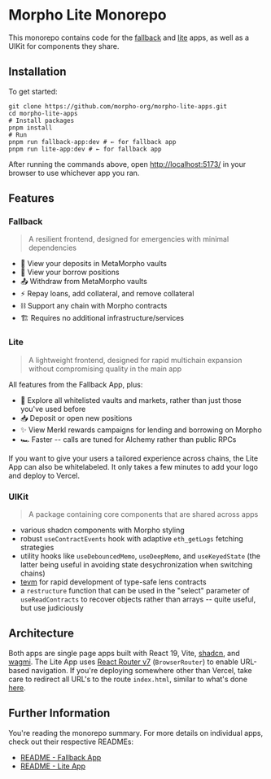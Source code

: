 # Morpho Lite Monorepo

This monorepo contains code for the [fallback](https://fallback.morpho.org/) and [lite](https://lite.morpho.org) apps, as well as a UIKit for components
they share.

## Installation

To get started:

```shell
git clone https://github.com/morpho-org/morpho-lite-apps.git
cd morpho-lite-apps
# Install packages
pnpm install
# Run
pnpm run fallback-app:dev # ← for fallback app
pnpm run lite-app:dev # ← for fallback app
```

After running the commands above, open [http://localhost:5173/](http://localhost:5173/) in your browser to use whichever app you ran.

## Features

### Fallback

> A resilient frontend, designed for emergencies with minimal dependencies

- 🦋 View your deposits in MetaMorpho vaults
- 🌌 View your borrow positions
- 📤 Withdraw from MetaMorpho vaults
- ⚡️ Repay loans, add collateral, and remove collateral
- ⛓️ Support any chain with Morpho contracts
- 🏗️ Requires no additional infrastructure/services

### Lite

> A lightweight frontend, designed for rapid multichain expansion without compromising quality in the main app

All features from the Fallback App, plus:

- 👀 Explore all whitelisted vaults and markets, rather than just those you've used before
- 📥 Deposit or open new positions
- ✨ View Merkl rewards campaigns for lending and borrowing on Morpho
- 🏎️ Faster -- calls are tuned for Alchemy rather than public RPCs

If you want to give your users a tailored experience across chains, the Lite App can also be whitelabeled. It only takes a few minutes to add your logo and deploy to Vercel.

### UIKit

> A package containing core components that are shared across apps

- various shadcn components with Morpho styling
- robust `useContractEvents` hook with adaptive `eth_getLogs` fetching strategies
- utility hooks like `useDebouncedMemo`, `useDeepMemo`, and `useKeyedState` (the latter being useful in avoiding state desychronization when switching chains)
- [tevm](https://www.tevm.sh/) for rapid development of type-safe lens contracts
- a `restructure` function that can be used in the "select" parameter of `useReadContracts` to recover objects rather than arrays -- quite useful, but use judiciously

## Architecture

Both apps are single page apps built with React 19, Vite, [shadcn](https://ui.shadcn.com), and [wagmi](https://wagmi.sh).
The Lite App uses [React Router v7](https://reactrouter.com/) (`BrowserRouter`) to enable URL-based navigation. If you're deploying
somewhere other than Vercel, take care to redirect all URL's to the route `index.html`, similar to what's done [here](apps/lite/vercel.json).

## Further Information

You're reading the monorepo summary. For more details on individual apps, check out their respective READMEs:

- [README - Fallback App](apps/fallback/README.md)
- [README - Lite App](apps/lite/README.md)
